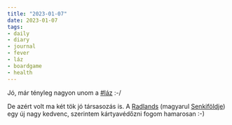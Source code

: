 ```yaml
---
title: "2023-01-07"
date: 2023-01-07
tags:
- daily
- diary
- journal
- fever
- láz
- boardgame
- health
---
```


Jó, már tényleg nagyon unom a [#láz](/tags/fever) :-/

De azért volt ma két tök jó társasozás is.  A [Radlands](https://boardgamegeek.com/boardgame/329082/radlands) (magyarul [Senkiföldje](https://tarsasjatekok.com/tarsasjatek/senkifoldje-2021)) egy új nagy kedvenc, szerintem kártyavédőzni fogom hamarosan :-)


